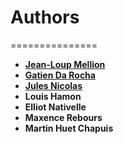 # Authors
===============

* __[Jean-Loup Mellion](https://github.com/JLsquare)__
* __[Gatien Da Rocha](https://github.com/GatienDoesStuff)__
* __[Jules Nicolas](https://github.com/TheBeanBuster)__
* __Louis Hamon__
* __Elliot Nativelle__
* __Maxence Rebours__
* __Martin Huet Chapuis__

